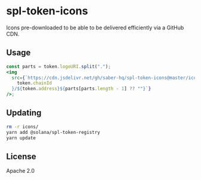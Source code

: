# spl-token-icons

Icons pre-downloaded to be able to be delivered efficiently via a GitHub CDN.

## Usage

```jsx
const parts = token.logoURI.split(".");
<img
  src={`https://cdn.jsdelivr.net/gh/saber-hq/spl-token-icons@master/icons/${
    token.chainId
  }/${token.address}${parts[parts.length - 1] ?? ""}`}
/>;
```

## Updating

```bash
rm -r icons/
yarn add @solana/spl-token-registry
yarn update
```

## License

Apache 2.0
